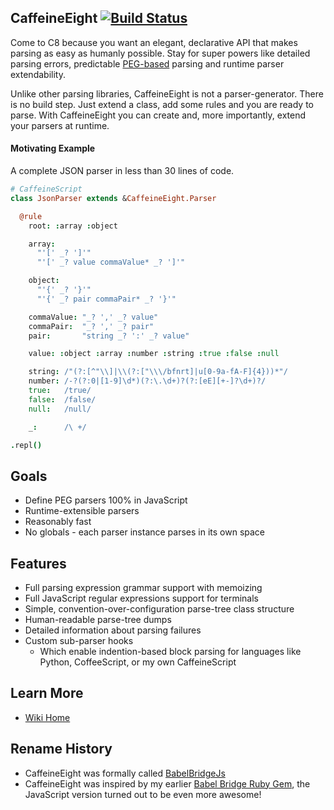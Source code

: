 ## CaffeineEight [![Build Status](https://travis-ci.org/caffeine-suite/caffeine-eight.svg?branch=master)](https://travis-ci.org/caffeine-suite/caffeine-eight)

Come to C8 because you want an elegant, declarative API that makes parsing as easy as humanly possible. Stay for super powers like detailed parsing errors, predictable [PEG-based](https://en.wikipedia.org/wiki/Parsing_expression_grammar)  parsing and runtime parser extendability.

Unlike other parsing libraries, CaffeineEight is not a parser-generator. There is no build step. Just extend a class, add some rules and you are ready to parse. With CaffeineEight you can create and, more importantly, extend your parsers at runtime.

#### Motivating Example

A complete JSON parser in less than 30 lines of code.

```coffeescript
# CaffeineScript
class JsonParser extends &CaffeineEight.Parser

  @rule
    root: :array :object

    array:
      "'[' _? ']'"
      "'[' _? value commaValue* _? ']'"

    object:
      "'{' _? '}'"
      "'{' _? pair commaPair* _? '}'"

    commaValue: "_? ',' _? value"
    commaPair:  "_? ',' _? pair"
    pair:       "string _? ':' _? value"

    value: :object :array :number :string :true :false :null

    string: /"(?:[^"\\]|\\(?:["\\\/bfnrt]|u[0-9a-fA-F]{4}))*"/
    number: /-?(?:0|[1-9]\d*)(?:\.\d+)?(?:[eE][+-]?\d+)?/
    true:   /true/
    false:  /false/
    null:   /null/

    _:      /\ +/

.repl()
```

## Goals

* Define PEG parsers 100% in JavaScript
* Runtime-extensible parsers
* Reasonably fast
* No globals - each parser instance parses in its own space

## Features

* Full parsing expression grammar support with memoizing
* Full JavaScript regular expressions support for terminals
* Simple, convention-over-configuration parse-tree class structure
* Human-readable parse-tree dumps
* Detailed information about parsing failures
* Custom sub-parser hooks
  * Which enable indention-based block parsing for languages like Python, CoffeeScript, or my own CaffeineScript

## Learn More

* [Wiki Home](https://github.com/caffeine-suite/caffeine-eight/wiki)

## Rename History

* CaffeineEight was formally called [BabelBridgeJs](https://www.npmjs.com/package/caffeine-eight)
* CaffeineEight was inspired by my earlier [Babel Bridge Ruby Gem](http://caffeine-eight.rubyforge.org/index.html), the JavaScript version turned out to be even more awesome!